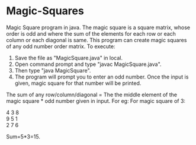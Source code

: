 # Magic-Squares
Magic Square program in java.
The magic square is a square matrix, whose order is odd and where the sum of the elements for each row or each column or each diagonal is same.
This program can create magic squares of any odd number order matrix.
To execute:
1. Save the file as "MagicSquare.java" in local.
2. Open command prompt and type "javac MagicSquare.java".
3. Then type "java MagicSquare".
4. The program will prompt you to enter an odd number. Once the input is given, magic square for that number will be printed.

The sum of any row/column/diagonal = The the middle element of the magic square * odd number given in input. For eg:
For magic square of 3: 

4    3    8    
9    5    1    
2    7    6 

Sum=5*3=15.
